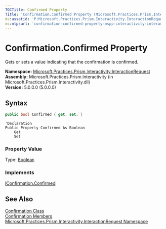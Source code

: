 ```yaml
---
TOCTitle: Confirmed Property
Title: 'Confirmation.Confirmed Property (Microsoft.Practices.Prism.Interactivity.InteractionRequest)'
ms:assetid: 'P:Microsoft.Practices.Prism.Interactivity.InteractionRequest.Confirmation.Confirmed'
ms:mtpsurl: 'confirmation-confirmed-property-mspp-interactivity-interactionrequest.md'
---
```


# Confirmation.Confirmed Property

Gets or sets a value indicating that the confirmation is confirmed.

**Namespace:** [Microsoft.Practices.Prism.Interactivity.InteractionRequest](/patterns-practices/reference/mspp-interactivity-interactionrequest-namespace)  
**Assembly:** Microsoft.Practices.Prism.Interactivity (in Microsoft.Practices.Prism.Interactivity.dll)  
**Version:** 5.0.0.0 (5.0.0.0)

## Syntax

```C#
public bool Confirmed { get; set; }
```

```VB
'Declaration
Public Property Confirmed As Boolean
	Get
	Set
```

### Property Value

Type: [Boolean](http://msdn.microsoft.com/en-us/library/a28wyd50)

### Implements

[IConfirmation.Confirmed](/patterns-practices/reference/iconfirmation-confirmed-property-mspp-interactivity-interactionrequest)

## See Also

[Confirmation Class](/patterns-practices/reference/confirmation-class-mspp-interactivity-interactionrequest)  
[Confirmation Members](/patterns-practices/reference/confirmation-members-mspp-interactivity-interactionrequest)  
[Microsoft.Practices.Prism.Interactivity.InteractionRequest Namespace](/patterns-practices/reference/mspp-interactivity-interactionrequest-namespace)
